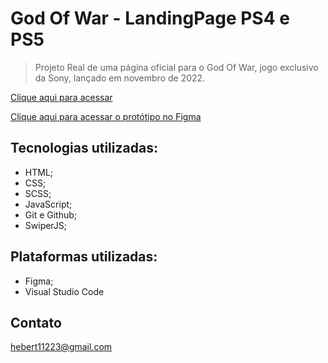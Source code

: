 # God Of War - LandingPage PS4 e PS5

> Projeto Real de uma página oficial para o God Of War, jogo exclusivo da Sony, lançado em novembro de 2022.

[Clique aqui para acessar](https://herbertribeiro19.github.io/GoW)

[Clique aqui para acessar o protótipo no Figma](https://www.figma.com/file/Zvq5pK6sMNQvWJccJNKcCU/God-of-War-Ragnarok---UI?node-id=0%3A1&t=oBsh8v4KPsHMcA45-1)

## Tecnologias utilizadas:
- HTML;
- CSS;
- SCSS;
- JavaScript;
- Git e Github;
- SwiperJS;

## Plataformas utilizadas:
- Figma;
- Visual Studio Code

## Contato
hebert11223@gmail.com
